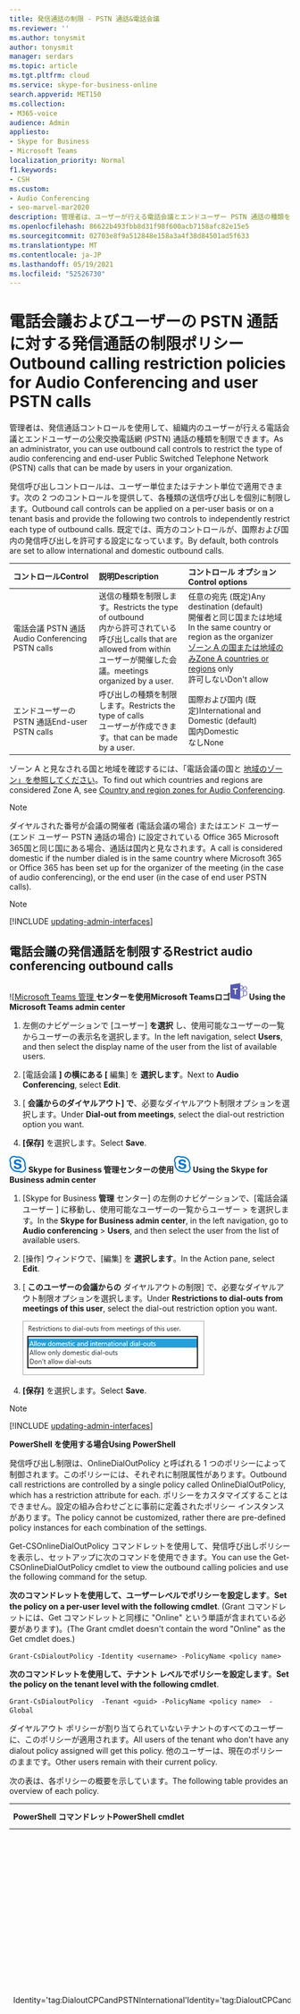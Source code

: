 ```yaml
---
title: 発信通話の制限 - PSTN 通話&電話会議
ms.reviewer: ''
ms.author: tonysmit
author: tonysmit
manager: serdars
ms.topic: article
ms.tgt.pltfrm: cloud
ms.service: skype-for-business-online
search.appverid: MET150
ms.collection:
- M365-voice
audience: Admin
appliesto:
- Skype for Business
- Microsoft Teams
localization_priority: Normal
f1.keywords:
- CSH
ms.custom:
- Audio Conferencing
- seo-marvel-mar2020
description: 管理者は、ユーザーが行える電話会議とエンドユーザー PSTN 通話の種類を制御できます。
ms.openlocfilehash: 86622b493fbb8d31f98f600acb7158afc82e15e5
ms.sourcegitcommit: 02703e8f9a512848e158a3a4f38d84501ad5f633
ms.translationtype: MT
ms.contentlocale: ja-JP
ms.lasthandoff: 05/19/2021
ms.locfileid: "52526730"
---
```

# <a name="outbound-calling-restriction-policies-for-audio-conferencing-and-user-pstn-calls"></a><span data-ttu-id="0b5df-103">電話会議およびユーザーの PSTN 通話に対する発信通話の制限ポリシー</span><span class="sxs-lookup"><span data-stu-id="0b5df-103">Outbound calling restriction policies for Audio Conferencing and user PSTN calls</span></span>

<span data-ttu-id="0b5df-104">管理者は、発信通話コントロールを使用して、組織内のユーザーが行える電話会議とエンドユーザーの公衆交換電話網 (PSTN) 通話の種類を制限できます。</span><span class="sxs-lookup"><span data-stu-id="0b5df-104">As an administrator, you can use outbound call controls to restrict the type of audio conferencing and end-user Public Switched Telephone Network (PSTN) calls that can be made by users in your organization.</span></span>

<span data-ttu-id="0b5df-105">発信呼び出しコントロールは、ユーザー単位またはテナント単位で適用できます。次の 2 つのコントロールを提供して、各種類の送信呼び出しを個別に制限します。</span><span class="sxs-lookup"><span data-stu-id="0b5df-105">Outbound call controls can be applied on a per-user basis or on a tenant basis and provide the following two controls to independently restrict each type of outbound calls.</span></span> <span data-ttu-id="0b5df-106">既定では、両方のコントロールが、国際および国内の発信呼び出しを許可する設定になっています。</span><span class="sxs-lookup"><span data-stu-id="0b5df-106">By default, both controls are set to allow international and domestic outbound calls.</span></span>

|<span data-ttu-id="0b5df-107">コントロール</span><span class="sxs-lookup"><span data-stu-id="0b5df-107">Control</span></span>|<span data-ttu-id="0b5df-108">説明</span><span class="sxs-lookup"><span data-stu-id="0b5df-108">Description</span></span>|<span data-ttu-id="0b5df-109">コントロール オプション</span><span class="sxs-lookup"><span data-stu-id="0b5df-109">Control options</span></span>|
|:-----|:-----|:-----|
|<span data-ttu-id="0b5df-110">電話会議 PSTN 通話</span><span class="sxs-lookup"><span data-stu-id="0b5df-110">Audio Conferencing PSTN calls</span></span>|<span data-ttu-id="0b5df-111">送信の種類を制限します。</span><span class="sxs-lookup"><span data-stu-id="0b5df-111">Restricts the type of outbound</span></span> </br><span data-ttu-id="0b5df-112">内から許可されている呼び出し</span><span class="sxs-lookup"><span data-stu-id="0b5df-112">calls that are allowed from within</span></span> </br><span data-ttu-id="0b5df-113">ユーザーが開催した会議。</span><span class="sxs-lookup"><span data-stu-id="0b5df-113">meetings organized by a user.</span></span>|<span data-ttu-id="0b5df-114">任意の宛先 (既定)</span><span class="sxs-lookup"><span data-stu-id="0b5df-114">Any destination (default)</span></span></br><span data-ttu-id="0b5df-115">開催者と同じ国または地域</span><span class="sxs-lookup"><span data-stu-id="0b5df-115">In the same country or region as the organizer</span></span> </br> <span data-ttu-id="0b5df-116">[ゾーン A の国または地域のみ](audio-conferencing-zones.md)</span><span class="sxs-lookup"><span data-stu-id="0b5df-116">[Zone A countries or regions](audio-conferencing-zones.md) only</span></span> </br><span data-ttu-id="0b5df-117">許可しない</span><span class="sxs-lookup"><span data-stu-id="0b5df-117">Don't allow</span></span>|
|<span data-ttu-id="0b5df-118">エンドユーザーの PSTN 通話</span><span class="sxs-lookup"><span data-stu-id="0b5df-118">End-user PSTN calls</span></span>|<span data-ttu-id="0b5df-119">呼び出しの種類を制限します。</span><span class="sxs-lookup"><span data-stu-id="0b5df-119">Restricts the type of calls</span></span> </br><span data-ttu-id="0b5df-120">ユーザーが作成できます。</span><span class="sxs-lookup"><span data-stu-id="0b5df-120">that can be made by a user.</span></span>|<span data-ttu-id="0b5df-121">国際および国内 (既定)</span><span class="sxs-lookup"><span data-stu-id="0b5df-121">International and Domestic (default)</span></span></br><span data-ttu-id="0b5df-122">国内</span><span class="sxs-lookup"><span data-stu-id="0b5df-122">Domestic</span></span></br><span data-ttu-id="0b5df-123">なし</span><span class="sxs-lookup"><span data-stu-id="0b5df-123">None</span></span>|

<span data-ttu-id="0b5df-124">ゾーン A と見なされる国と地域を確認するには、「電話会議の国と [地域のゾーン」を参照してください](audio-conferencing-zones.md)。</span><span class="sxs-lookup"><span data-stu-id="0b5df-124">To find out which countries and regions are considered Zone A, see [Country and region zones for Audio Conferencing](audio-conferencing-zones.md).</span></span>

   > [!NOTE]
   > <span data-ttu-id="0b5df-125">ダイヤルされた番号が会議の開催者 (電話会議の場合) またはエンド ユーザー (エンド ユーザー PSTN 通話の場合) に設定されている Office 365 Microsoft 365国と同じ国にある場合、通話は国内と見なされます。</span><span class="sxs-lookup"><span data-stu-id="0b5df-125">A call is considered domestic if the number dialed is in the same country where Microsoft 365 or Office 365 has been set up for the organizer of the meeting (in the case of audio conferencing), or the end user (in the case of end user PSTN calls).</span></span>

> [!NOTE]
> [!INCLUDE [updating-admin-interfaces](includes/updating-admin-interfaces.md)]

## <a name="restrict-audio-conferencing-outbound-calls"></a><span data-ttu-id="0b5df-126">電話会議の発信通話を制限する</span><span class="sxs-lookup"><span data-stu-id="0b5df-126">Restrict audio conferencing outbound calls</span></span>

<span data-ttu-id="0b5df-127">![[Microsoft Teams 管理 ](media/teams-logo-30x30.png) **センターを使用Microsoft Teamsロゴ**</span><span class="sxs-lookup"><span data-stu-id="0b5df-127">![the Microsoft Teams logo](media/teams-logo-30x30.png) **Using the Microsoft Teams admin center**</span></span>

1. <span data-ttu-id="0b5df-128">左側のナビゲーションで [ユーザー] **を選択** し、使用可能なユーザーの一覧からユーザーの表示名を選択します。</span><span class="sxs-lookup"><span data-stu-id="0b5df-128">In the left navigation, select **Users**, and then select the display name of the user from the list of available users.</span></span>

3. <span data-ttu-id="0b5df-129">[電話会議 **] の横にある [** 編集] を **選択します**。</span><span class="sxs-lookup"><span data-stu-id="0b5df-129">Next to **Audio Conferencing**, select **Edit**.</span></span>

4. <span data-ttu-id="0b5df-130">[ **会議からのダイヤルアウト] で**、必要なダイヤルアウト制限オプションを選択します。</span><span class="sxs-lookup"><span data-stu-id="0b5df-130">Under **Dial-out from meetings**, select the dial-out restriction option you want.</span></span>

5. <span data-ttu-id="0b5df-131">**[保存]** を選択します。</span><span class="sxs-lookup"><span data-stu-id="0b5df-131">Select **Save**.</span></span>

<span data-ttu-id="0b5df-132">![Skype for Business のロゴを表示したアイコン](media/sfb-logo-30x30.png) **Skype for Business 管理センターの使用**</span><span class="sxs-lookup"><span data-stu-id="0b5df-132">![An icon showing the Skype for Business logo](media/sfb-logo-30x30.png) **Using the Skype for Business admin center**</span></span>

1. <span data-ttu-id="0b5df-133">[Skype for Business **管理** センター] の左側のナビゲーションで、[電話会議ユーザー ] に移動し、使用可能なユーザーの一覧からユーザー  >  を選択します。</span><span class="sxs-lookup"><span data-stu-id="0b5df-133">In the **Skype for Business admin center**, in the left navigation, go to **Audio conferencing** > **Users**, and then select the user from the list of available users.</span></span>

2. <span data-ttu-id="0b5df-134">[操作] ウィンドウで、[編集] を **選択します**。</span><span class="sxs-lookup"><span data-stu-id="0b5df-134">In the Action pane, select **Edit**.</span></span>

3.  <span data-ttu-id="0b5df-135">[ **このユーザーの会議からの** ダイヤルアウトの制限] で、必要なダイヤルアウト制限オプションを選択します。</span><span class="sxs-lookup"><span data-stu-id="0b5df-135">Under **Restrictions to dial-outs from meetings of this user**, select the dial-out restriction option you want.</span></span>

      ![[ダイヤルアウトの制限] オプション](media/restrictions-to-dial-outs.png)

4. <span data-ttu-id="0b5df-137">**[保存]** を選択します。</span><span class="sxs-lookup"><span data-stu-id="0b5df-137">Select **Save**.</span></span>

> [!Note]
> [!INCLUDE [updating-admin-interfaces](includes/updating-admin-interfaces.md)]

<span data-ttu-id="0b5df-138">**PowerShell を使用する場合**</span><span class="sxs-lookup"><span data-stu-id="0b5df-138">**Using PowerShell**</span></span>

<span data-ttu-id="0b5df-139">発信呼び出し制限は、OnlineDialOutPolicy と呼ばれる 1 つのポリシーによって制御されます。このポリシーには、それぞれに制限属性があります。</span><span class="sxs-lookup"><span data-stu-id="0b5df-139">Outbound call restrictions are controlled by a single policy called OnlineDialOutPolicy, which has a restriction attribute for each.</span></span> <span data-ttu-id="0b5df-140">ポリシーをカスタマイズすることはできません。設定の組み合わせごとに事前に定義されたポリシー インスタンスがあります。</span><span class="sxs-lookup"><span data-stu-id="0b5df-140">The policy cannot be customized, rather there are pre-defined policy instances for each combination of the settings.</span></span>

<span data-ttu-id="0b5df-141">Get-CSOnlineDialOutPolicy コマンドレットを使用して、発信呼び出しポリシーを表示し、セットアップに次のコマンドを使用できます。</span><span class="sxs-lookup"><span data-stu-id="0b5df-141">You can use the Get-CSOnlineDialOutPolicy cmdlet to view the outbound calling policies and use the following command for the setup.</span></span>

<span data-ttu-id="0b5df-142">**次のコマンドレットを使用して、ユーザーレベルでポリシーを設定します**。</span><span class="sxs-lookup"><span data-stu-id="0b5df-142">**Set the policy on a per-user level with the following cmdlet**.</span></span> <span data-ttu-id="0b5df-143">(Grant コマンドレットには、Get コマンドレットと同様に "Online" という単語が含まれている必要があります)。</span><span class="sxs-lookup"><span data-stu-id="0b5df-143">(The Grant cmdlet doesn't contain the word "Online" as the Get cmdlet does.)</span></span>

```
Grant-CsDialoutPolicy -Identity <username> -PolicyName <policy name>    
```

<span data-ttu-id="0b5df-144">**次のコマンドレットを使用して、テナント レベルでポリシーを設定します**。</span><span class="sxs-lookup"><span data-stu-id="0b5df-144">**Set the policy on the tenant level with the following cmdlet**.</span></span>

```
Grant-CsDialoutPolicy  -Tenant <guid> -PolicyName <policy name>  -Global 
```

<span data-ttu-id="0b5df-145">ダイヤルアウト ポリシーが割り当てられていないテナントのすべてのユーザーに、このポリシーが適用されます。</span><span class="sxs-lookup"><span data-stu-id="0b5df-145">All users of the tenant who don't have any dialout policy assigned will get this policy.</span></span> <span data-ttu-id="0b5df-146">他のユーザーは、現在のポリシーのままです。</span><span class="sxs-lookup"><span data-stu-id="0b5df-146">Other users remain with their current policy.</span></span>

<span data-ttu-id="0b5df-147">次の表は、各ポリシーの概要を示しています。</span><span class="sxs-lookup"><span data-stu-id="0b5df-147">The following table provides an overview of each policy.</span></span>

|<span data-ttu-id="0b5df-148">PowerShell コマンドレット</span><span class="sxs-lookup"><span data-stu-id="0b5df-148">PowerShell cmdlet</span></span>|<span data-ttu-id="0b5df-149">説明</span><span class="sxs-lookup"><span data-stu-id="0b5df-149">Description</span></span>|
|:-----|:-----|
|<span data-ttu-id="0b5df-150">Identity='tag:DialoutCPCandPSTNInternational'</span><span class="sxs-lookup"><span data-stu-id="0b5df-150">Identity='tag:DialoutCPCandPSTNInternational'</span></span>    |    <span data-ttu-id="0b5df-151">会議のユーザーは、国際電話番号と国内番号にダイヤルアウトできます。また、このユーザーは、国際電話番号と国内番号への発信通話を行う場合にも使用できます。</span><span class="sxs-lookup"><span data-stu-id="0b5df-151">User in the conference can dial out to   international and domestic numbers, and this user can also make outbound calls to international and domestic numbers.</span></span>    |
|<span data-ttu-id="0b5df-152">Identity='tag:DialoutCPCDomesticPSTNInternational'</span><span class="sxs-lookup"><span data-stu-id="0b5df-152">Identity='tag:DialoutCPCDomesticPSTNInternational'</span></span>  |    <span data-ttu-id="0b5df-153">会議のユーザーは国内番号にのみダイヤルアウトできます。このユーザーは、国際番号と国内番号への発信通話を行います。</span><span class="sxs-lookup"><span data-stu-id="0b5df-153">User in the conference can only dial out to   domestic numbers, and this user can make outbound calls to international and domestic numbers.</span></span>    |
|    <span data-ttu-id="0b5df-154">Identity='tag:DialoutCPCDisabledPSTNInternational'</span><span class="sxs-lookup"><span data-stu-id="0b5df-154">Identity='tag:DialoutCPCDisabledPSTNInternational'</span></span>    |    <span data-ttu-id="0b5df-155">会議のユーザーがダイヤルアウトできない。このユーザーは、国際番号と国内番号への発信呼び出しを行います。</span><span class="sxs-lookup"><span data-stu-id="0b5df-155">User in the conference can't dial out. This user can make outbound calls to international and domestic numbers.</span></span>    |
|    <span data-ttu-id="0b5df-156">Identity='tag:DialoutCPCInternationalPSTNDomestic'</span><span class="sxs-lookup"><span data-stu-id="0b5df-156">Identity='tag:DialoutCPCInternationalPSTNDomestic'</span></span>    |    <span data-ttu-id="0b5df-157">会議のユーザーは国際番号と国内番号にダイヤルアウトできます。このユーザーは国内 PSTN 番号への発信通話のみを行います。</span><span class="sxs-lookup"><span data-stu-id="0b5df-157">User in the conference can dial out to   international and domestic numbers, and this user can only make outbound calls to domestic PSTN number.</span></span>    |
|    <span data-ttu-id="0b5df-158">Identity='tag:DialoutCPCInternationalPSTNDisabled'</span><span class="sxs-lookup"><span data-stu-id="0b5df-158">Identity='tag:DialoutCPCInternationalPSTNDisabled'</span></span>    |    <span data-ttu-id="0b5df-159">会議のユーザーは国際番号と国内番号にダイヤルアウトできます。このユーザーは、緊急電話番号以外に PSTN 番号への発信通話を行う必要があります。</span><span class="sxs-lookup"><span data-stu-id="0b5df-159">User in the conference can dial out to   international and domestic numbers, and this user cannot make any outbound calls to PSTN number besides emergency numbers.</span></span>    |
|    <span data-ttu-id="0b5df-160">Identity='tag:DialoutCPCandPSTNDomestic'</span><span class="sxs-lookup"><span data-stu-id="0b5df-160">Identity='tag:DialoutCPCandPSTNDomestic'</span></span>    |    <span data-ttu-id="0b5df-161">会議のユーザーは国内番号にのみダイヤルアウトできます。このユーザーは国内 PSTN 番号への発信通話のみを行います。</span><span class="sxs-lookup"><span data-stu-id="0b5df-161">User in the conference can only dial out to   domestic numbers, and this user can only make outbound call to domestic PSTN numbers.</span></span>    |
|    <span data-ttu-id="0b5df-162">Identity='tag:DialoutCPCDomesticPSTNDisabled'</span><span class="sxs-lookup"><span data-stu-id="0b5df-162">Identity='tag:DialoutCPCDomesticPSTNDisabled'</span></span>    |    <span data-ttu-id="0b5df-163">会議のユーザーは国内番号にのみダイヤルアウトできます。このユーザーは、緊急電話番号以外に PSTN 番号への発信通話を行う必要があります。</span><span class="sxs-lookup"><span data-stu-id="0b5df-163">User in the conference can only dial out to   domestic numbers, and this user cannot make any outbound calls to PSTN number besides emergency numbers.</span></span>    |
|    <span data-ttu-id="0b5df-164">Identity='tag:DialoutCPCDisabledPSTNDomestic'</span><span class="sxs-lookup"><span data-stu-id="0b5df-164">Identity='tag:DialoutCPCDisabledPSTNDomestic'</span></span>    |    <span data-ttu-id="0b5df-165">会議のユーザーはダイヤルアウトできないので、このユーザーは国内 PSTN 番号への発信通話のみを行います。</span><span class="sxs-lookup"><span data-stu-id="0b5df-165">User in the conference can't dial out, and this user can only make outbound call to domestic PSTN numbers.</span></span>    |
|    <span data-ttu-id="0b5df-166">Identity='tag:DialoutCPCandPSTNDisabled'</span><span class="sxs-lookup"><span data-stu-id="0b5df-166">Identity='tag:DialoutCPCandPSTNDisabled'</span></span>    |    <span data-ttu-id="0b5df-167">会議のユーザーはダイヤルアウトできないので、このユーザーは緊急電話番号以外に PSTN 番号への発信通話を行う必要があります。</span><span class="sxs-lookup"><span data-stu-id="0b5df-167">User in the conference can't dial out, and this user can't make any outbound calls to PSTN number besides emergency numbers.</span></span>    |
|    <span data-ttu-id="0b5df-168">Identity='tag:DialoutCPCZoneAPSTNInternational'</span><span class="sxs-lookup"><span data-stu-id="0b5df-168">Identity='tag:DialoutCPCZoneAPSTNInternational'</span></span>    |    <span data-ttu-id="0b5df-169">会議のユーザーはゾーン [A](audio-conferencing-zones.md)の国と地域にのみダイヤルアウトできます。このユーザーは、国際番号と国内番号への発信通話を行います。</span><span class="sxs-lookup"><span data-stu-id="0b5df-169">User in the conference can only dial out to [Zone A countries and regions](audio-conferencing-zones.md), and this user can make outbound calls to international and domestic numbers.</span></span>    |
|    <span data-ttu-id="0b5df-170">Identity='tag:DialoutCPCZoneAPSTNDomestic'</span><span class="sxs-lookup"><span data-stu-id="0b5df-170">Identity='tag:DialoutCPCZoneAPSTNDomestic'</span></span>    |    <span data-ttu-id="0b5df-171">会議のユーザーはゾーン [A](audio-conferencing-zones.md)の国と地域にのみダイヤルアウトできます。このユーザーは国内 PSTN 番号への発信通話のみを行います。</span><span class="sxs-lookup"><span data-stu-id="0b5df-171">User in the conference can only dial out to [Zone A countries and regions](audio-conferencing-zones.md), and this user can only make outbound calls to domestic PSTN number.</span></span>    |
|    <span data-ttu-id="0b5df-172">Identity='tag:DialoutCPCZoneAPSTNDisabled'</span><span class="sxs-lookup"><span data-stu-id="0b5df-172">Identity='tag:DialoutCPCZoneAPSTNDisabled'</span></span>    |    <span data-ttu-id="0b5df-173">会議のユーザーはゾーン [A](audio-conferencing-zones.md)の国と地域にのみダイヤルアウトできます。このユーザーは、緊急電話番号以外に PSTN 番号への発信呼び出しを行う必要があります。</span><span class="sxs-lookup"><span data-stu-id="0b5df-173">User in the conference can only dial out to [Zone A countries and regions](audio-conferencing-zones.md), and this user can't make any outbound calls to PSTN number besides emergency numbers.</span></span>    |
